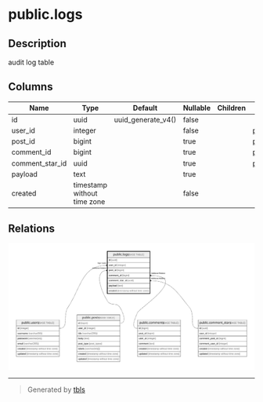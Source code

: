 # public.logs

## Description

audit log table

## Columns

| Name | Type | Default | Nullable | Children | Parents | Comment |
| ---- | ---- | ------- | -------- | -------- | ------- | ------- |
| id | uuid | uuid_generate_v4() | false |  |  |  |
| user_id | integer |  | false |  | [public.users](public.users.md) |  |
| post_id | bigint |  | true |  | [public.posts](public.posts.md) |  |
| comment_id | bigint |  | true |  | [public.comments](public.comments.md) |  |
| comment_star_id | uuid |  | true |  | [public.comment_stars](public.comment_stars.md) |  |
| payload | text |  | true |  |  |  |
| created | timestamp without time zone |  | false |  |  |  |

## Relations

![er](public.logs.svg)

---

> Generated by [tbls](https://github.com/k1LoW/tbls)
